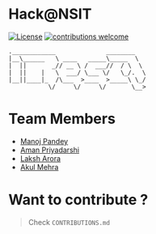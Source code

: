 # Hack@NSIT

[![License](https://img.shields.io/github/license/mashape/apistatus.svg?style=flat)](https://github.com/amaneureka/iResQ/blob/wol/LICENSE)
[![contributions welcome](https://img.shields.io/badge/contributions-welcome-brightgreen.svg?style=flat)](https://github.com/amaneureka/iResQ/issues)

	.____________              ________   
	|__\______   \ ____   _____\_____  \  
	|  ||       _// __ \ /  ___//  / \  \ 
	|  ||    |   \  ___/ \___ \/   \_/.  \
	|__||____|_  /\___  >____  >_____\ \_/
	           \/     \/     \/       \__>

# Team Members

- [Manoj Pandey](https://github.com/manojpandey)
- [Aman Priyadarshi](https://github.com/amaneureka)
- [Laksh Arora](https://github.com/techedlaksh)
- [Akul Mehra](https://github.com/akul08)

# Want to contribute ?
> Check `CONTRIBUTIONS.md`
